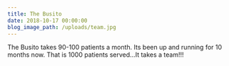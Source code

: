 ```yaml
---
title: The Busito
date: 2018-10-17 00:00:00
blog_image_path: /uploads/team.jpg
---
```


The Busito takes 90-100 patients a month. Its been up and running for 10 months now. That is 1000 patients served…It takes a team!!!